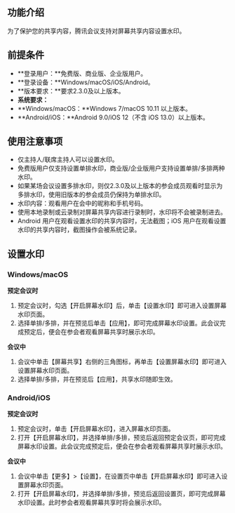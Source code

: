 ## 功能介绍
为了保护您的共享内容，腾讯会议支持对屏幕共享内容设置水印。

## 前提条件
- **登录用户：**免费版、商业版、企业版用户。
- **登录设备：**Windows/macOS/iOS/Android。
- **版本要求：**要求2.3.0及以上版本。
- **系统要求：**
 - **Windows/macOS：**Windows 7/macOS 10.11 以上版本。
 - **Android/iOS：**Android 9.0/iOS 12（不含 iOS 13.0）以上版本。
 
## 使用注意事项
- 仅主持人/联席主持人可以设置水印。
- 免费版用户仅支持设置单排水印，商业版/企业版用户支持设置单排/多排两种水印。
- 如果某场会议设置多排水印，则仅2.3.0及以上版本的参会成员观看时显示为多排水印，使用旧版本的参会成员仍保持为单排水印。
- 水印内容：观看用户在会中的昵称和手机号码。
- 使用本地录制或云录制对屏幕共享内容进行录制时，水印将不会被录制进去。
- Android 用户在观看设置水印的共享内容时，无法截图；iOS 用户在观看设置水印的共享内容时，截图操作会被系统记录。


## 设置水印
### Windows/macOS
**预定会议时**
1. 预定会议时，勾选【开启屏幕水印】后，单击【设置水印】即可进入设置屏幕水印页面。
2. 选择单排/多排，并在预览后单击【应用】，即可完成屏幕水印设置。此会议完成预定后，便会在参会者观看屏幕共享时展示水印。

**会议中**
1. 会议中单击【屏幕共享】右侧的三角图标，再单击【设置屏幕水印】即可进入设置屏幕水印页面。
2. 选择单排/多排，并在预览后【应用】，共享水印随即生效。

### Android/iOS
**预定会议时**
1. 预定会议时，单击【开启屏幕水印】，进入屏幕水印页面。
2. 打开【开启屏幕水印】，并选择单排/多排，预览后返回预定会议页，即可完成屏幕水印设置。此会议完成预定后，便会在参会者观看屏幕共享时展示水印。

**会议中**
1. 会议中单击【更多】>【设置】，在设置页中单击【开启屏幕水印】即可进入设置屏幕水印页面。
2. 打开【开启屏幕水印】，并选择单排/多排，预览后返回设置页，即可完成屏幕水印设置。此时参会者观看屏幕共享时将会展示水印。

